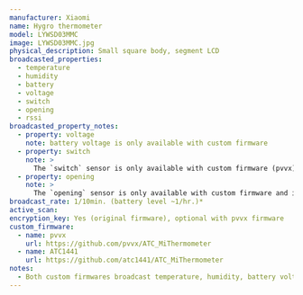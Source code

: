 ```yaml
---
manufacturer: Xiaomi
name: Hygro thermometer
model: LYWSD03MMC
image: LYWSD03MMC.jpg
physical_description: Small square body, segment LCD
broadcasted_properties:
  - temperature
  - humidity
  - battery
  - voltage
  - switch
  - opening
  - rssi
broadcasted_property_notes:
  - property: voltage
    note: battery voltage is only available with custom firmware
  - property: switch
    note: >
      The `switch` sensor is only available with custom firmware (pvvx) and is disabled by default. It represents the state of the Reed Switch. You can enable the `switch` sensor by going to `configuration`, `integrations`, select `devices` on the BLE monitor integration tile and select your device. Click on the `+1 disabled entity` to show the disabled sensor and select the disabled entity. Finally, click on `Enable entity` to enable it. This switch sensor can be used for a temperature or humidity trigger, for use as hygrostat or thermostat (depending on settings). More information can be found [here on the pvvx website](https://github.com/pvvx/ATC_MiThermometer#temperature-or-humidity-trigger-on-gpio-pa5-label-on-the-reset-pin)
  - property: opening
    note: >
      The `opening` sensor is only available with custom firmware and is disabled by default. You can enable the `opening` sensor by going to `configuration`, `integrations`, select `devices` on the BLE monitor integration tile and select your device. Click on the `+1 disabled entity` to show the disabled sensor and select the disabled entity. Finally, click on `Enable entity` to enable it. More information about the use of this opening sensor can be found on [here on the pvvx website](https://github.com/pvvx/ATC_MiThermometer#reed-switch-on-gpio-pa6-label-on-the-p8-pin)
broadcast_rate: 1/10min. (battery level ~1/hr.)*
active_scan:
encryption_key: Yes (original firmware), optional with pvvx firmware
custom_firmware:
  - name: pvvx
    url: https://github.com/pvvx/ATC_MiThermometer
  - name: ATC1441
    url: https://github.com/atc1441/ATC_MiThermometer
notes:
  - Both custom firmwares broadcast temperature, humidity, battery voltage and battery level in percent. Broadcast interval can be set by the user and encryption can be used as an option. BLE monitor supports all possible broadcast types that can be selected in the TelinkMiFlasher tool.
---
```

